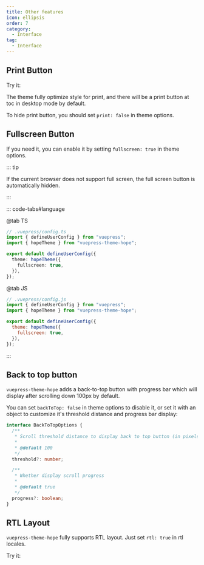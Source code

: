 ```yaml
---
title: Other features
icon: ellipsis
order: 7
category:
  - Interface
tag:
  - Interface
---
```


## Print Button

Try it: <PrintButton />

The theme fully optimize style for print, and there will be a print button at toc in desktop mode by default.

To hide print button, you should set `print: false` in theme options.

## Fullscreen Button

<ToggleFullScreenButton />

If you need it, you can enable it by setting `fullscreen: true` in theme options.

::: tip

If the current browser does not support full screen, the full screen button is automatically hidden.

:::

::: code-tabs#language

@tab TS

```ts {7}
// .vuepress/config.ts
import { defineUserConfig } from "vuepress";
import { hopeTheme } from "vuepress-theme-hope";

export default defineUserConfig({
  theme: hopeTheme({
    fullscreen: true,
  }),
});
```

@tab JS

```js {7}
// .vuepress/config.js
import { defineUserConfig } from "vuepress";
import { hopeTheme } from "vuepress-theme-hope";

export default defineUserConfig({
  theme: hopeTheme({
    fullscreen: true,
  }),
});
```

:::

## Back to top button

`vuepress-theme-hope` adds a back-to-top button with progress bar which will display after scrolling down 100px by default.

You can set `backToTop: false` in theme options to disable it, or set it with an object to customize it's threshold distance and progress bar display:

```ts
interface BackToTopOptions {
  /**
   * Scroll threshold distance to display back to top button (in pixels)
   *
   * @default 100
   */
  threshold?: number;

  /**
   * Whether display scroll progress
   *
   * @default true
   */
  progress?: boolean;
}
```

## RTL Layout

`vuepress-theme-hope` fully supports RTL layout. Just set `rtl: true` in rtl locales.

Try it: <ToggleRTLButton />

<script setup lang="ts">
import PrintButton from "@theme-hope/modules/info/components/PrintButton";
import ToggleRTLButton from "@ToggleRTLButton";
import ToggleFullScreenButton from "@theme-hope/modules/outlook/components/ToggleFullScreenButton";
</script>
